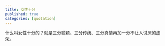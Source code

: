 ```yaml
---
title: 女性十分
published: true
categories: [quotation]
---
```


什么叫女性十分的？就是三分聪颖、三分传统、三分真情再加一分不让人讨厌的虚荣。